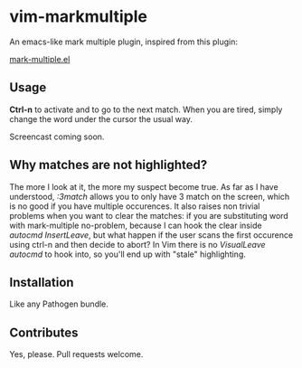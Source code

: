 vim-markmultiple
================

An emacs-like mark multiple plugin, inspired from this plugin:

[mark-multiple.el](https://github.com/magnars/mark-multiple.el)

## Usage
**Ctrl-n** to activate and to go to the next match.
When you are tired, simply change the word under the cursor the usual way.

Screencast coming soon.

## Why matches are not highlighted?
The more I look at it, the more my suspect become true. As far as I have
understood, _:3match_ allows you to only have 3 match on the screen, which is no
good if you have multiple occurences. It also raises non trivial problems when
you want to clear the matches: if you are substituting word with mark-multiple
no-problem, because I can hook the clear inside _autocmd InsertLeave_, but what
happen if the user scans the first occurence using ctrl-n and then decide to
abort? In Vim there is no _VisualLeave autocmd_ to hook into, so you'll end up
with "stale" highlighting.

## Installation
Like any Pathogen bundle.

## Contributes
Yes, please. Pull requests welcome.
